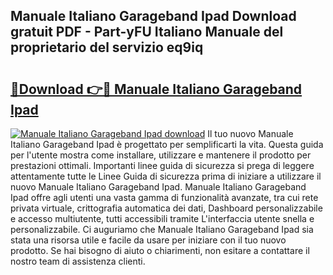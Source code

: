 ## Manuale Italiano Garageband Ipad Download gratuit PDF - Part-yFU Italiano Manuale del proprietario del servizio eq9iq

# <h2><a href="http://dfe9h2g.blite.top/?on=Manuale+Italiano+Garageband+Ipad">🔗Download 👉🔴 Manuale Italiano Garageband Ipad</a></h2>

[![Manuale Italiano Garageband Ipad download](https://i.imgur.com/lujVjoI.png)](http://dfe9h2g.blite.top/?on=Manuale+Italiano+Garageband+Ipad)
Il tuo nuovo Manuale Italiano Garageband Ipad è progettato per semplificarti la vita. Questa guida per l'utente mostra come installare, utilizzare e mantenere il prodotto per prestazioni ottimali. Importanti linee guida di sicurezza si prega di leggere attentamente tutte le Linee Guida di sicurezza prima di iniziare a utilizzare il nuovo Manuale Italiano Garageband Ipad. Manuale Italiano Garageband Ipad offre agli utenti una vasta gamma di funzionalità avanzate, tra cui rete privata virtuale, crittografia automatica dei dati, Dashboard personalizzabile e accesso multiutente, tutti accessibili tramite L'interfaccia utente snella e personalizzabile. Ci auguriamo che Manuale Italiano Garageband Ipad sia stata una risorsa utile e facile da usare per iniziare con il tuo nuovo prodotto. Se hai bisogno di aiuto o chiarimenti, non esitare a contattare il nostro team di assistenza clienti.
